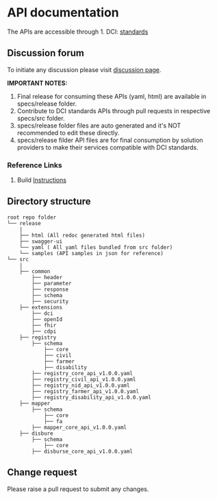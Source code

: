 # API documentation

The APIs are accessible through
    1. DCI:  [standards](https://standards.spdci.org/standards/release/index.html)

## Discussion forum 

To initiate any discussion please visit [discussion page](https://github.com/orgs/spdci/discussions).

**IMPORTANT NOTES:**
1. Final release for consuming these APIs (yaml, html) are available in specs/release folder.
2. Contribute to  DCI standards APIs through pull requests in  respective specs/src folder.
3. specs/release folder files are auto generated and it's NOT recommended to edit these directly. 
4. specs/release filder API files are for final consumption by solution providers to make their services compatible with  DCI standards.

### Reference Links
1. Build [Instructions](./build/build_instructions.md)

## Directory structure 

    root repo folder
    └── release
        |
        ├── html (All redoc generated html files)
        ├── swagger-ui
        └── yaml ( All yaml files bundled from src folder)
        └── samples (API samples in json for reference)
    └── src
        |
        ├── common
            ├── header
            ├── parameter
            ├── response
            ├── schema
            ├── security
        ├── extensions
            ├── dci
            ├── openId
            ├── fhir
            ├── cdpi
        ├── registry
            ├── schema
                ├── core
                ├── civil
                ├── farmer
                ├── disability
            ├── registry_core_api_v1.0.0.yaml
            ├── registry_civil_api_v1.0.0.yaml
            ├── registry_nid_api_v1.0.0.yaml
            ├── registry_farmer_api_v1.0.0.yaml
            ├── registry_disability_api_v1.0.0.yaml  
        ├── mapper
            ├── schema
                ├── core
                ├── fa
            ├── mapper_core_api_v1.0.0.yaml
        ├── disbure
            ├── schema
                ├── core
            ├── disburse_core_api_v1.0.0.yaml
                
## Change request 

Please raise a pull request to submit any changes.
